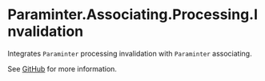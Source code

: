 # Paraminter.Associating.Processing.Invalidation

Integrates `Paraminter` processing invalidation with `Paraminter` associating.

See [GitHub](https://github.com/Paraminter/Paraminter.Associating.Processing.Invalidation) for more information.